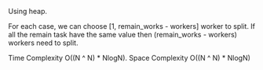 Using heap.

For each case, we can choose [1, remain_works - workers] worker to split.  If all the remain task have the same value then (remain_works - workers) workers need to split.


Time Complexity O((N ^ N) * NlogN). Space Complexity O((N ^ N) * NlogN)